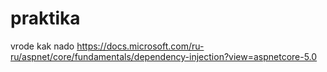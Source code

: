 # praktika
vrode kak nado
https://docs.microsoft.com/ru-ru/aspnet/core/fundamentals/dependency-injection?view=aspnetcore-5.0

